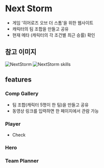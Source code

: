 # Next Storm

- 게임 '히어로즈 오브 더 스톰'을 위한 웹사이트
- 캐릭터의 팀 조합을 만들고 공유
- 현재 메타 (캐릭터의 각 조건별 최근 승률) 확인

## 참고 이미지
![NextStorm](https://user-images.githubusercontent.com/47841931/120092288-c0211180-c14c-11eb-8870-2c13a7724803.png)
![NextStorm skills](https://user-images.githubusercontent.com/47841931/120080166-8de2c600-c0f2-11eb-964b-9d35128a5e22.png)



## features

### Comp Gallery
-  팀 조합(캐릭터 5명이 한 팀)을 만들고 공유
-  동영상 링크를 입력하면 한 페이지에서 관람 가능



### Player
- Check 

### Hero 

### Team Planner


